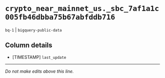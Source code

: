 # `crypto_near_mainnet_us._sbc_7af1a1c005fb46dbba75b67abfddb716`
`bq-1` | `bigquery-public-data`

## Column details
* [TIMESTAMP] `last_update`

-------------------------------------------------------------------------------
*Do not make edits above this line.*

